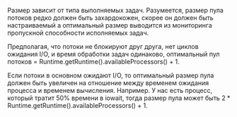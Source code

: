 Размер зависит от типа выполняемых задач. Разумеется, размер пула потоков редко должен быть захардокожен, скорее он должен быть настраиваемый а оптимальный размер выводится из мониторинга пропускной способности исполняемых задач.

  

Предполагая, что потоки не блокируют друг друга, нет циклов ожидания I/O, и время обработки задач одинаково, оптимальный пул потоков = Runtime.getRuntime().availableProcessors() + 1.

  

Если потоки в основном ожидают I/O, то оптимальный размер пула должен быть увеличен на отношение между временем ожидания процесса и временем вычисления. Например. У нас есть процесс, который тратит 50% времени в iowait, тогда размер пула может быть 2 * Runtime.getRuntime().availableProcessors() + 1.